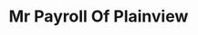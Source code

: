 ---
title: Mr Payroll Of Plainview
slug: mr-payroll-of-plainview
updated-on: '2024-05-30T13:44:31.749Z'
created-on: '2024-05-30T13:41:46.671Z'
published-on: '2024-05-30T13:54:32.469Z'
f_city-state-2:
- cms/city/plainview-tx.md
f_locations:
- cms/payday-loan/mr-payroll-of-plainview-22363.md
- cms/payday-loan/mr-payroll-of-plainview-22364.md
- cms/payday-loan/mr-payroll-of-plainview-22365.md
- cms/payday-loan/mr-payroll-of-plainview-22366.md
f_states:
- cms/state/texas.md
layout: '[company].html'
tags: company
---